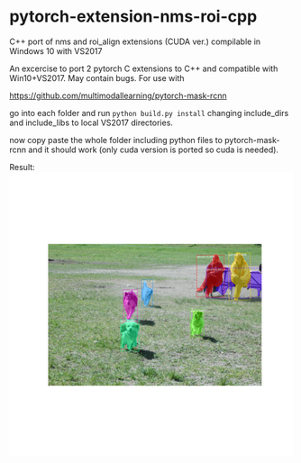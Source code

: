 # pytorch-extension-nms-roi-cpp
C++ port of nms and roi_align extensions (CUDA ver.) compilable in Windows 10 with VS2017

An excercise to port 2 pytorch C extensions to C++ and compatible with Win10+VS2017. May contain bugs. For use with 

https://github.com/multimodallearning/pytorch-mask-rcnn

go into each folder and run ```python build.py install``` changing include_dirs and include_libs to local VS2017 directories.

now copy paste the whole folder including python files to pytorch-mask-rcnn and it should work (only cuda version is ported so cuda is needed).

Result: 
![Test Demo.py](./demofig.png)
